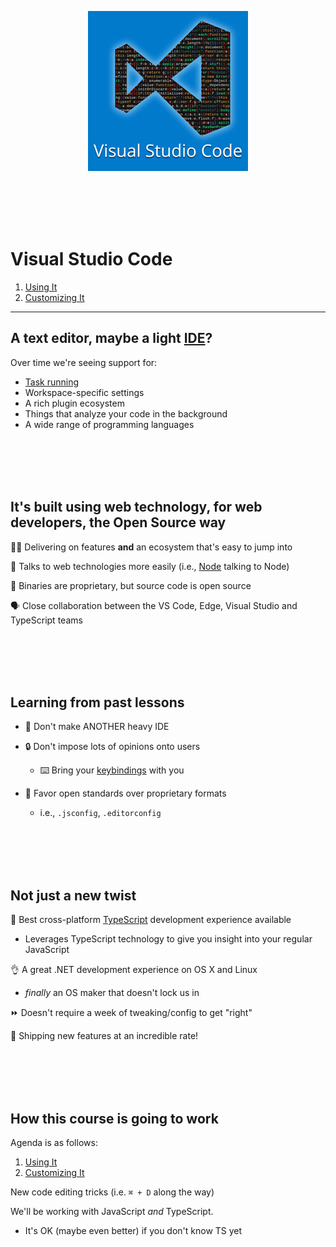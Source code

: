 <br><br>

<p align='center'> 
  <img src='../public/vscode.png'>
</p>

<br><br><br><br>

# Visual Studio Code

1. [Using It](./1_using/)
2. [Customizing It](./2_customizing/)

---

## A text editor, maybe a light [IDE](https://en.wikipedia.org/wiki/Integrated_development_environment)?

Over time we're seeing support for:
   - [Task running](https://code.visualstudio.com/docs/editor/tasks)
   - Workspace-specific settings
   - A rich plugin ecosystem
   - Things that analyze your code in the background
   - A wide range of programming languages

<br><br><br><br>

## It's built using web technology, for web developers, the Open Source way

👩‍💻 Delivering on features __and__ an ecosystem that's easy to jump into

🔌 Talks to web technologies more easily (i.e., [Node](https://nodejs.org/en/about/) talking to Node)

📖 Binaries are proprietary, but source code is open source

🗣 Close collaboration between the VS Code, Edge, Visual Studio and TypeScript teams

<br><br><br><br>

## Learning from past lessons

* 🚫 Don't make ANOTHER heavy IDE

* 🔒 Don't impose lots of opinions onto users
  * ⌨️ Bring your [keybindings](https://code.visualstudio.com/docs/getstarted/keybindings) with you

* 🤝 Favor open standards over proprietary formats
  - i.e., `.jsconfig`, `.editorconfig`



<br><br><br><br>

## Not just a new twist

🙌 Best cross-platform [TypeScript](http://www.typescriptlang.org/) development experience available
   - Leverages TypeScript technology to give you insight into your regular JavaScript

👌 A great .NET development experience on OS X and Linux
   - _finally_ an OS maker that doesn't lock us in

⏩ Doesn't require a week of tweaking/config to get "right"

🚢 Shipping new features at an incredible rate!

<br><br><br><br>

## How this course is going to work

Agenda is as follows:
 1. [Using It](./1_using/README.md)
 2. [Customizing It](./2_customizing/README.md)

New code editing tricks (i.e. `⌘ + D` along the way)

We'll be working with JavaScript *and* TypeScript.
  - It's OK (maybe even better) if you don't know TS yet
